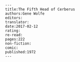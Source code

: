 
    ---
    title:The Fifth Head of Cerberus
    authors:Gene Wolfe
    editors:
    translator:
    date:2017-02-12
    rating:
    re-read:
    pages:222
    non-fiction:
    comic:
    published:1972
    ---

    